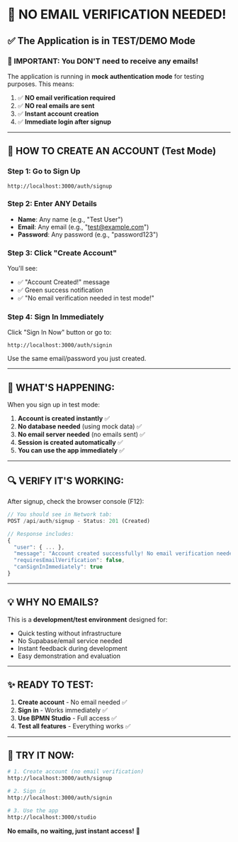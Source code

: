 # **📧 NO EMAIL VERIFICATION NEEDED!**

## **✅ The Application is in TEST/DEMO Mode**

### **🎯 IMPORTANT: You DON'T need to receive any emails!**

The application is running in **mock authentication mode** for testing purposes. This means:

1. ✅ **NO email verification required**
2. ✅ **NO real emails are sent**
3. ✅ **Instant account creation**
4. ✅ **Immediate login after signup**

---

## **📝 HOW TO CREATE AN ACCOUNT (Test Mode)**

### **Step 1: Go to Sign Up**
```
http://localhost:3000/auth/signup
```

### **Step 2: Enter ANY Details**
- **Name**: Any name (e.g., "Test User")
- **Email**: Any email (e.g., "test@example.com")
- **Password**: Any password (e.g., "password123")

### **Step 3: Click "Create Account"**
You'll see:
- ✅ "Account Created!" message
- ✅ Green success notification
- ✅ "No email verification needed in test mode!"

### **Step 4: Sign In Immediately**
Click "Sign In Now" button or go to:
```
http://localhost:3000/auth/signin
```

Use the same email/password you just created.

---

## **🚀 WHAT'S HAPPENING:**

When you sign up in test mode:

1. **Account is created instantly** ✅
2. **No database needed** (using mock data) ✅
3. **No email server needed** (no emails sent) ✅
4. **Session is created automatically** ✅
5. **You can use the app immediately** ✅

---

## **🔍 VERIFY IT'S WORKING:**

After signup, check the browser console (F12):
```javascript
// You should see in Network tab:
POST /api/auth/signup - Status: 201 (Created)

// Response includes:
{
  "user": { ... },
  "message": "Account created successfully! No email verification needed in test mode.",
  "requiresEmailVerification": false,
  "canSignInImmediately": true
}
```

---

## **💡 WHY NO EMAILS?**

This is a **development/test environment** designed for:
- Quick testing without infrastructure
- No Supabase/email service needed
- Instant feedback during development
- Easy demonstration and evaluation

---

## **✨ READY TO TEST:**

1. **Create account** - No email needed ✅
2. **Sign in** - Works immediately ✅
3. **Use BPMN Studio** - Full access ✅
4. **Test all features** - Everything works ✅

---

## **🎯 TRY IT NOW:**

```bash
# 1. Create account (no email verification)
http://localhost:3000/auth/signup

# 2. Sign in
http://localhost:3000/auth/signin

# 3. Use the app
http://localhost:3000/studio
```

**No emails, no waiting, just instant access!** 🚀